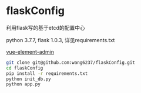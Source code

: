 # flaskConfig
利用flask写的基于etcd的配置中心

python 3.7.7, flask 1.0.3, 详见requirements.txt

[vue-element-admin](https://panjiachen.github.io/vue-element-admin-site/zh/)


```bash
git clone git@github.com:wang6237/flaskConfig.git
cd flaskConfig
pip install -r requirements.txt
python init_db.py
python app.py
```
